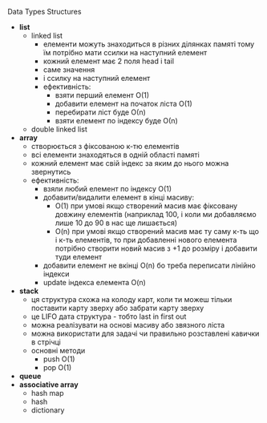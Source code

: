 Data Types Structures
- **list**
    - linked list
      - елементи можуть знаходиться в різних ділянках памяті тому їм потрібно мати ссилки на наступний елемент
      - кожний елемент має 2 поля head i tail
      - саме значення
      - і ссилку на наступний елемент
      - ефективність:
        - взяти перший елемент О(1)
        - добавити елемент на початок ліста О(1)
        - перебирати ліст буде О(n)
        - взяти елемент по індексу буде О(n)
    - double linked list
- **array**
  - створюється з фіксованою к-тю елементів
  - всі елементи знаходяться в одній області памяті
  - кожний елемент має свій індекс за яким до нього можна звернутись
  - ефективність:
    - взяли любий елемент по індексу О(1)
    - добавити/видалити елемент в кінці масиву:
      - О(1) при умові якщо створений масив має фіксовану довжину елементів (наприклад 100, і коли ми добавляємо лише 10 до 90 в нас ще лишається)
      - O(n) при умові якщо створений масив має ту саму к-ть що і к-ть елементів, то при добавленні нового елемента потрібно створити новий масив з +1 до розміру і добавити туди елемент
    - добавити елемент не вкінці O(n) бо треба переписати лінійно індекси
    - update індекса елемента O(n)
- **stack**
  - ця структура схожа на колоду карт, коли ти можеш тільки поставити карту зверху або забрати карту зверху
  - це LIFO дата структура - тобто last in first out
  - можна реалізувати на основі масиву або звязного ліста
  - можна використати для задачі чи правильно розставлені кавички в стрічці
  - основні методи
    - push O(1)
    - pop O(1)
- **queue**
- **associative array**
    - hash map
    - hash
    - dictionary